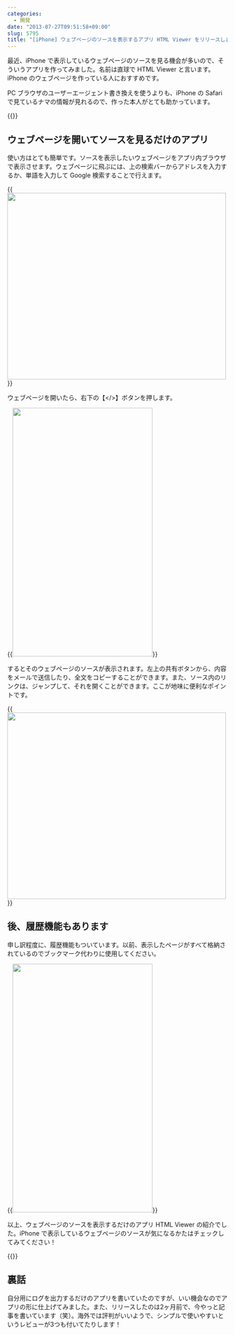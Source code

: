 ```yaml
---
categories:
  - 開発
date: "2013-07-27T09:51:58+09:00"
slug: 5795
title: "[iPhone] ウェブページのソースを表示するアプリ HTML Viewer をリリースしました！"
---
```


最近、iPhone で表示しているウェブページのソースを見る機会が多いので、そういうアプリを作ってみました。名前は直球で HTML Viewer と言います。iPhone のウェブページを作っている人におすすめです。

PC ブラウザのユーザーエージェント書き換えを使うよりも、iPhone の Safari で見ているナマの情報が見れるので、作った本人がとても助かっています。

{{<app id="656968855" title="HTML Viewer 1.0（￥100）" src="http://a652.phobos.apple.com/us/r1000/110/Purple2/v4/20/35/c2/2035c236-aca7-5e4f-a6cd-5077a651a15e/mzl.kuosiieu.100x100-75.png">}}

## ウェブページを開いてソースを見るだけのアプリ

使い方はとても簡単です。ソースを表示したいウェブページをアプリ内ブラウザで表示させます。ウェブページに飛ぶには、上の検索バーからアドレスを入力するか、単語を入力して Google 検索することで行えます。

{{<img alt="" src="/images/2013/07/5795_1.png" width="500" height="426">}}

ウェブページを開いたら、右下の【&lt;/&gt;】ボタンを押します。

{{<img alt="" src="/images/2013/07/5795_2.png" width="320" height="568">}}

するとそのウェブページのソースが表示されます。左上の共有ボタンから、内容をメールで送信したり、全文をコピーすることができます。また、ソース内のリンクは、ジャンプして、それを開くことができます。ここが地味に便利なポイントです。

{{<img alt="" src="/images/2013/07/5795_3.png" width="500" height="426">}}

## 後、履歴機能もあります

申し訳程度に、履歴機能もついています。以前、表示したページがすべて格納されているのでブックマーク代わりに使用してください。

{{<img alt="" src="/images/2013/07/5795_4.png" width="320" height="568">}}

以上、ウェブページのソースを表示するだけのアプリ HTML Viewer の紹介でした。iPhone で表示しているウェブページのソースが気になるかたはチェックしてみてください！

{{<app id="656968855" title="HTML Viewer 1.0（￥100）" src="http://a652.phobos.apple.com/us/r1000/110/Purple2/v4/20/35/c2/2035c236-aca7-5e4f-a6cd-5077a651a15e/mzl.kuosiieu.100x100-75.png">}}

## 裏話

自分用にログを出力するだけのアプリを書いていたのですが、いい機会なのでアプリの形に仕上げてみました。また、リリースしたのは2ヶ月前で、今やっと記事を書いています（笑）。海外では評判がいいようで、シンプルで使いやすいというレビューが3つも付いてたりします！
